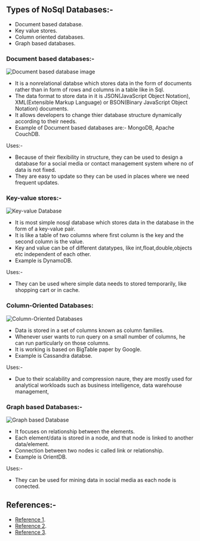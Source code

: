 
## Types of NoSql Databases:-
- Document based database.
- Key value stores.
- Column oriented databases.
- Graph based databases.

### Document based databases:-
![Document based database image]([https://hevodata.com/learn/nosql-databases-and-its-types-a-guide/#lg=1&slide=0](https://res.cloudinary.com/hevo/image/upload/c_scale,w_648,h_192/f_auto,q_auto/v1686069232/hevo-learn-1/xt4kF-Zt2EQycrs-rraWWrx6JJ8lBKZ2Y_0NO4HcfNgCYUZRpMTGcGjk9aHZ3DzGnc5KVVDuvPAMSPByOaAFrLvv96iQ9rVo1FaTBbUuuQA_qg5oNnRGRMAp6nNtEnwgbP-iQFu.png?_i=AA))
- It is a nonrelational databse which stores data in the form of documents rather than in form of rows and columns in a table like in Sql.
- The data format to store data in it is JSON(JavaScript Object Notation), XML(Extensible Markup Language) or BSON(Binary JavaScript Object Notation) documents.
- It allows developers to change thier database structure dynamically according to their needs.
- Example of Document based databases are:- MongoDB, Apache CouchDB.

 Uses:-
- Because of their flexibility in structure, they can be used to design a database for a social media or contact management system where no of data is not fixed.
- They are easy to update so they can be used in places where we need frequent updates.

### Key-value stores:-
![Key-value Database](https://images.datacamp.com/image/upload/v1656083463/Key_Value_Database_No_SQL_4_7ca269cb7a.png)
- It is most simple nosql database which stores data in the database in the form of a key-value pair.
- It is like a table of two columns where first column is the key and the second column is the value.
- Key and value can be of different datatypes, like int,float,double,objects etc independent of each other.
- Example is DynamoDB.

 Uses:-
 - They can be used where simple data needs to stored temporarily, like shopping cart or in cache.

### Column-Oriented Databases:
![Column-Oriented Databases](https://res.cloudinary.com/hevo/image/upload/c_scale,w_448,h_318/f_auto,q_auto/v1686069226/hevo-learn-1/V7KQ9mQD872ll4mxtwVZWNaHNXvhloc_Kro2vT1MBWXwZMqQJ_wE8x1d84HFKIm94k5fN3x5223-9aKxkkVR4jVbx4mTZtpYMIcNOSAC8ZwwsPW0e_itZlewtK_VxpXQgdT1pi36.png?_i=AA)
- Data is stored in a set of columns known as column families.
- Whenever user wants to run query on a small number of columns, he can run particularly on those columns.
- It is working is based on BigTable paper by Google.
- Example is Cassandra databse.

 Uses:-
 - Due to their scalability and compression naure,  they are mostly used for analytical workloads such as business intelligence, data warehouse management,

  ### Graph based Databases:-
  ![Graph based Database](https://images.datacamp.com/image/upload/v1656083461/Graphic_Node_Database_No_SQL_6_7194bb4710.png)
  - It focuses on relationship between the elements.
  - Each element/data is stored in a node, and that node is linked to another data/element.
  - Connection between two nodes ic called link or relationship.
  - Example is OrientDB.
 
 Uses:-
 - They can be used for mining data in social media as each node is conected.
   

## References:-
- [Reference 1](https://www.geeksforgeeks.org/types-of-nosql-databases/).
- [Reference 2](https://hevodata.com/learn/nosql-databases-and-its-types-a-guide/#s1).
- [Reference 3](https://www.datacamp.com/blog/nosql-databases-what-every-data-scientist-needs-to-know).

      

  
